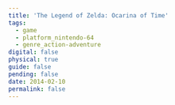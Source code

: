 ```yaml
---
title: 'The Legend of Zelda: Ocarina of Time'
tags:
  - game
  - platform_nintendo-64
  - genre_action-adventure
digital: false
physical: true
guide: false
pending: false
date: 2014-02-10
permalink: false
---
```

